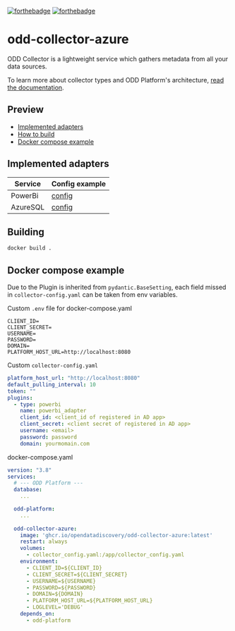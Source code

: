 [![forthebadge](https://forthebadge.com/images/badges/built-with-love.svg)](https://forthebadge.com)
[![forthebadge](https://forthebadge.com/images/badges/for-you.svg)](https://forthebadge.com)
# odd-collector-azure
ODD Collector is a lightweight service which gathers metadata from all your data sources.

To learn more about collector types and ODD Platform's architecture, [read the documentation](https://docs.opendatadiscovery.org/architecture).

## Preview
 - [Implemented adapters](#implemented-adapters)
 - [How to build](#building)
 - [Docker compose example](#docker-compose-example)

## Implemented adapters
| Service  | Config example                           |
|----------|------------------------------------------|
| PowerBi  | [config](config_examples/power_bi.yaml)  |
| AzureSQL | [config](config_examples/azure_sql.yaml) |



## Building
```bash
docker build .
```

## Docker compose example
Due to the Plugin is inherited from `pydantic.BaseSetting`, each field missed in `collector-config.yaml` can be taken from env variables.

Custom `.env` file for docker-compose.yaml
```
CLIENT_ID=
CLIENT_SECRET=
USERNAME=
PASSWORD=
DOMAIN=
PLATFORM_HOST_URL=http://localhost:8080
```

Custom `collector-config.yaml`
```yaml
platform_host_url: "http://localhost:8080"
default_pulling_interval: 10
token: ""
plugins:
  - type: powerbi
    name: powerbi_adapter
    client_id: <client_id of registered in AD app>
    client_secret: <client secret of registered in AD app>
    username: <email>
    password: password
    domain: yourmomain.com
```

docker-compose.yaml
```yaml
version: "3.8"
services:
  # --- ODD Platform ---
  database:
    ...

  odd-platform:
    ...
  
  odd-collector-azure:
    image: 'ghcr.io/opendatadiscovery/odd-collector-azure:latest'
    restart: always
    volumes:
      - collector_config.yaml:/app/collector_config.yaml
    environment:
      - CLIENT_ID=${CLIENT_ID}
      - CLIENT_SECRET=${CLIENT_SECRET}
      - USERNAME=${USERNAME}
      - PASSWORD=${PASSWORD}
      - DOMAIN=${DOMAIN}
      - PLATFORM_HOST_URL=${PLATFORM_HOST_URL}
      - LOGLEVEL='DEBUG'
    depends_on:
      - odd-platform
```
